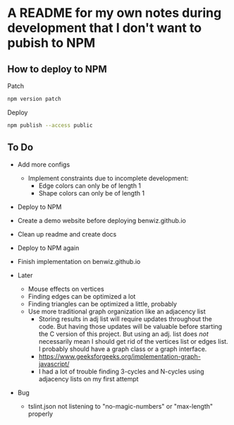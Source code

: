 # A README for my own notes during development that I don't want to pubish to NPM

## How to deploy to NPM

Patch

```sh
npm version patch
```

Deploy

```sh
npm publish --access public
```

## To Do

- Add more configs
  - Implement constraints due to incomplete development:
    - Edge colors can only be of length 1
    - Shape colors can only be of length 1
- Deploy to NPM
- Create a demo website before deploying benwiz.github.io
- Clean up readme and create docs
- Deploy to NPM again
- Finish implementation on benwiz.github.io

- Later
  - Mouse effects on vertices
  - Finding edges can be optimized a lot
  - Finding triangles can be optimized a little, probably
  - Use more traditional graph organization like an adjacency list
    - Storing results in adj list will require updates throughout the code. But having those updates will be valuable before starting the C version of this project. But using an adj. list does _not_ necessarily mean I should get rid of the vertices list or edges list. I probably should have a graph class or a graph interface.
    - https://www.geeksforgeeks.org/implementation-graph-javascript/
    - I had a lot of trouble finding 3-cycles and N-cycles using adjacency lists on my first attempt

- Bug
  - tslint.json not listening to "no-magic-numbers" or "max-length" properly
